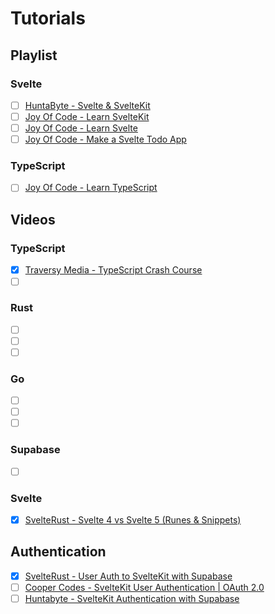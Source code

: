 # Tutorials

## Playlist

### Svelte

- [ ] [HuntaByte - Svelte & SvelteKit](https://youtube.com/playlist?list=PLq30BP0TIcqXP149TyFMfRhnMT6T5--e5&si=Mob8tSVe_6oZXZla)
- [ ] [Joy Of Code - Learn SvelteKit](https://youtube.com/playlist?list=PLA9WiRZ-IS_zfHpxmztJQLeBISsQkh9-M&si=wM_XPa2yNWhgMP3g)
- [ ] [Joy Of Code - Learn Svelte](https://youtube.com/playlist?list=PLA9WiRZ-IS_ylnMYxIFCsZN6xVVSvLuHk&si=7Ctv_2Dydz1nwkuY)
- [ ] [Joy Of Code - Make a Svelte Todo App](https://youtube.com/playlist?list=PLA9WiRZ-IS_xz1M4H0fjZAii4vzRffTno&si=Xm9dfOO8cFuTDLEf)

### TypeScript

- [ ] [Joy Of Code - Learn TypeScript](https://youtube.com/playlist?list=PLA9WiRZ-IS_xcCa-n43hzTQ27PVVNVWuN&si=Ud9KvnfzjNcss7Ml)

## Videos

### TypeScript

- [x] [Traversy Media - TypeScript Crash Course](https://youtu.be/BCg4U1FzODs?si=Ibljw8QWqDKjIJcm)
- [ ] []()

### Rust

- [ ] []()
- [ ] []()
- [ ] []()

### Go

- [ ] []()
- [ ] []()
- [ ] []()

### Supabase

- [ ] []()

### Svelte

- [x] [SvelteRust - Svelte 4 vs Svelte 5 (Runes & Snippets)](https://youtu.be/X37exLLQHwg?si=SVkZPIzWXKrExOfb)

## Authentication

- [x] [SvelteRust - User Auth to SvelteKit with Supabase](https://youtu.be/fHMmdL9_cA4?si=aiedVJ2GhlcIqN4x)
- [ ] [Cooper Codes - SvelteKit User Authentication | OAuth 2.0](https://youtu.be/ehmc1Zgu_EU?si=AUxp4tBBfDmcgvTy)
- [ ] [Huntabyte - SvelteKit Authentication with Supabase](https://youtu.be/lSm0GNnh-0I?si=iFlisQBbpcfwoay7)
